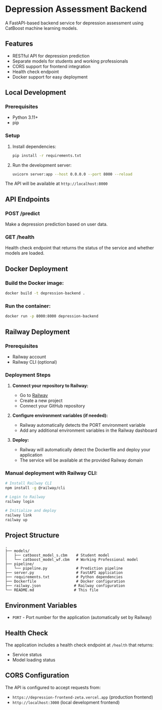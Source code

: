 # Depression Assessment Backend

A FastAPI-based backend service for depression assessment using CatBoost machine learning models.

## Features

- RESTful API for depression prediction
- Separate models for students and working professionals
- CORS support for frontend integration
- Health check endpoint
- Docker support for easy deployment

## Local Development

### Prerequisites

- Python 3.11+
- pip

### Setup

1. Install dependencies:

   ```bash
   pip install -r requirements.txt
   ```

2. Run the development server:
   ```bash
   uvicorn server:app --host 0.0.0.0 --port 8000 --reload
   ```

The API will be available at `http://localhost:8000`

## API Endpoints

### POST /predict

Make a depression prediction based on user data.

### GET /health

Health check endpoint that returns the status of the service and whether models are loaded.

## Docker Deployment

### Build the Docker image:

```bash
docker build -t depression-backend .
```

### Run the container:

```bash
docker run -p 8000:8000 depression-backend
```

## Railway Deployment

### Prerequisites

- Railway account
- Railway CLI (optional)

### Deployment Steps

1. **Connect your repository to Railway:**

   - Go to [Railway](https://railway.app)
   - Create a new project
   - Connect your GitHub repository

2. **Configure environment variables (if needed):**

   - Railway automatically detects the PORT environment variable
   - Add any additional environment variables in the Railway dashboard

3. **Deploy:**
   - Railway will automatically detect the Dockerfile and deploy your application
   - The service will be available at the provided Railway domain

### Manual deployment with Railway CLI:

```bash
# Install Railway CLI
npm install -g @railway/cli

# Login to Railway
railway login

# Initialize and deploy
railway link
railway up
```

## Project Structure

```
.
├── models/
│   ├── catboost_model_s.cbm    # Student model
│   └── catboost_model_wf.cbm   # Working Professional model
├── pipeline/
│   └── pipeline.py             # Prediction pipeline
├── server.py                   # FastAPI application
├── requirements.txt            # Python dependencies
├── Dockerfile                  # Docker configuration
├── railway.json               # Railway configuration
└── README.md                  # This file
```

## Environment Variables

- `PORT` - Port number for the application (automatically set by Railway)

## Health Check

The application includes a health check endpoint at `/health` that returns:

- Service status
- Model loading status

## CORS Configuration

The API is configured to accept requests from:

- `https://depression-frontend-zeta.vercel.app` (production frontend)
- `http://localhost:3000` (local development frontend)
